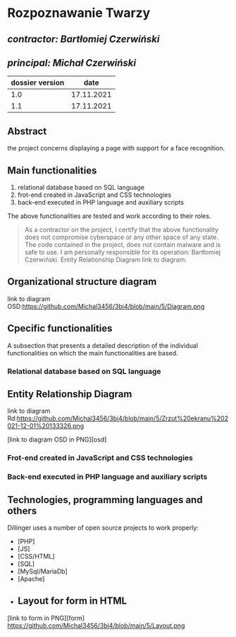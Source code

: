 # Rozpoznawanie Twarzy

## _contractor: Bartłomiej Czerwiński_
## _principal: Michał Czerwiński_


| dossier version | date |
| ------ | ------ |
| 1.0 | 17.11.2021 |
| 1.1 | 17.11.2021 |
## Abstract 
the project concerns displaying a page with support for a face recognition.

## Main functionalities
1. relational database based on SQL language
1. frot-end created in JavaScript and CSS technologies
1. back-end executed in PHP language and auxiliary scripts

The above functionalities are tested and work according to their roles.

> As a contractor on the project, I certify that the above functionality 
> does not compromise cyberspace or any other space of any state. 
> The code contained in the project, does not contain malware and is safe to use. 
> I am personally responsible for its operation: Bartłomiej Czerwiński.
  Entity Relationship Diagram
link to diagram:

## Organizational structure diagram

link to diagram OSD:https://github.com/Michal3456/3bi4/blob/main/5/Diagram.png

## Cpecific functionalities

A subsection that presents a detailed description of the individual functionalities on which the main functionalities are based.

### Relational database based on SQL language

## Entity Relationship Diagram
link to diagram Rd:https://github.com/Michal3456/3bi4/blob/main/5/Zrzut%20ekranu%202021-12-01%20133326.png

[link to diagram OSD in PNG][osd]
### Frot-end created in JavaScript and CSS technologies

### Back-end executed in PHP language and auxiliary scripts

## Technologies, programming languages and others

Dillinger uses a number of open source projects to work properly:

- [PHP]
- [JS]
- [CSS/HTML]
- [SQL]
- [MySql/MariaDb]
- [Apache]
- ## Layout for form in HTML
[link to form in PNG][form]
https://github.com/Michal3456/3bi4/blob/main/5/Layout.png
